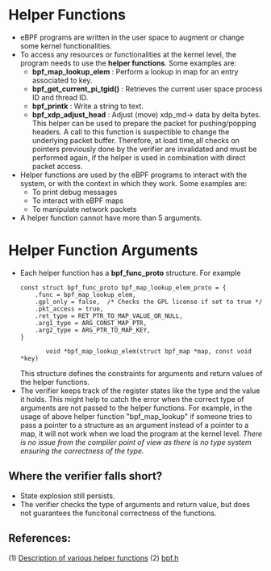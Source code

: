 # Helper Functions
- eBPF programs are written in the user space to augment or change some kernel functionalities. 
- To access any resources or functionalities at the kernel level, the program needs to use the **helper functions**. Some examples are:
    - **bpf_map_lookup_elem** : Perform a lookup in map for an entry associated to key.
    - **bpf_get_current_pi_tgid()** : Retrieves the current user space process ID and thread ID. 
    - **bpf_printk** : Write a string to text.
    - **bpf_xdp_adjust_head** : Adjust (move) xdp_md-> data by delta bytes. This helper can be used to prepare the packet for pushing/popping headers.
      A call to this function is suspectible to change the underlying packet buffer. Therefore, at load time,all checks on pointers previously done by 
      the verifier are invalidated and must be performed again, if the helper is used in combination with direct packet access.
- Helper functions are used by the eBPF programs to interact with the system, or with the context in which they work. Some examples are:
    - To print debug messages
    - To interact with eBPF maps
    - To manipulate network packets
- A helper function cannot have more than 5 arguments.

# Helper Function Arguments
- Each helper function has a **bpf_func_proto** structure. For example
    ```
    const struct bpf_func_proto bpf_map_lookup_elem_proto = {
        .func = bpf_map_lookup_elem,
        .gpl_only = false,  /* Checks the GPL license if set to true */
        .pkt_access = true,
        .ret_type = RET_PTR_TO_MAP_VALUE_OR_NULL,
        .arg1_type = ARG_CONST_MAP_PTR,
        .arg2_type = ARG_PTR_TO_MAP_KEY,
    }
    ```
    ```
           void *bpf_map_lookup_elem(struct bpf_map *map, const void *key)
    ```
    This structure defines the constraints for arguments and return values of the helper functions. 
- The verifier keeps track of the register states like the type and the value it holds. This might help to catch the error when the correct type of arguments are not passed to the helper functions. For example, in the usage of above helper function "bpf_map_lookup" if someone tries to pass a pointer to a structure as an argument instead of a pointer to a map, it will not work when we load the program at the kernel level. *There is no issue from the compiler point of view as there is no type system ensuring the correctness of the type.*
  
## Where the verifier falls short?
  - State explosion still persists.
  - The verifier checks the type of arguments and return value, but does not guarantees the funcitonal correctness of the functions.
 
## References:
(1) [Description of various helper functions](https://man7.org/linux/man-pages/man7/bpf-helpers.7.html) 
(2) [bpf.h](https://elixir.bootlin.com/linux/latest/source/include/linux/bpf.h)
